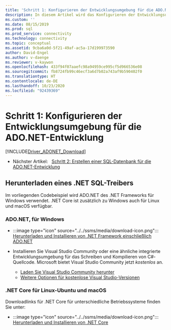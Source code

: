 ```yaml
---
title: 'Schritt 1: Konfigurieren der Entwicklungsumgebung für die ADO.NET-Entwicklung | Microsoft-Dokumentation'
description: In diesem Artikel wird das Konfigurieren der Entwicklungsumgebung für die ADO.NET-Entwicklung beschrieben.
ms.custom: ''
ms.date: 08/15/2019
ms.prod: sql
ms.prod_service: connectivity
ms.technology: connectivity
ms.topic: conceptual
ms.assetid: 9cba6a0d-5f21-49af-ac5a-17d199973590
author: David-Engel
ms.author: v-daenge
ms.reviewer: v-kaywon
ms.openlocfilehash: 433f94f07aaefc98a94959ce995cf5d966536e08
ms.sourcegitcommit: fb8724fb99c46ecf3a6d7b02a743af9b590402f0
ms.translationtype: HT
ms.contentlocale: de-DE
ms.lasthandoff: 10/23/2020
ms.locfileid: "92439369"
---
```

# <a name="step-1-configure-development-environment-for-adonet-development"></a>Schritt 1: Konfigurieren der Entwicklungsumgebung für die ADO.NET-Entwicklung

[!INCLUDE[Driver_ADONET_Download](../../includes/driver_adonet_download.md)]

- Nächster Artikel:&nbsp;&nbsp;&nbsp;[Schritt 2: Erstellen einer SQL-Datenbank für die ADO.NET-Entwicklung](step-2-create-sql-database-ado-net-development.md)  

## <a name="download-a-net-sql-driver"></a>Herunterladen eines .NET SQL-Treibers

Im vorliegenden Codebeispiel wird ADO.NET des .NET Frameworks für Windows verwendet. .NET Core ist zusätzlich zu Windows auch für Linux und macOS verfügbar.

### <a name="adonet-for-windows"></a>ADO.NET, für Windows

- :::image type="icon" source="../../ssms/media/download-icon.png"::: [Herunterladen und Installieren von .NET Framework einschließlich ADO.NET](../sql-connection-libraries.md#anchor-20-drivers-relational-access)

- Installieren Sie Visual Studio Community oder eine ähnliche integrierte Entwicklungsumgebung für das Schreiben und Kompilieren von C#-Quellcode. Microsoft bietet Visual Studio Community jetzt *kostenlos* an.  
    - [Laden Sie Visual Studio Community herunter](https://www.visualstudio.com/products/visual-studio-community-vs)  
    - [Weitere Optionen für kostenlose Visual Studio-Versionen](https://www.visualstudio.com/products/free-developer-offers-vs.aspx)  


### <a name="net-core-for-linux-ubuntu-and-macos"></a>.NET Core für Linux-Ubuntu und macOS

Downloadlinks für .NET Core für unterschiedliche Betriebssysteme finden Sie unter:

- :::image type="icon" source="../../ssms/media/download-icon.png"::: [Herunterladen und Installieren von .NET Core](../sql-connection-libraries.md#anchor-20-drivers-relational-access)
